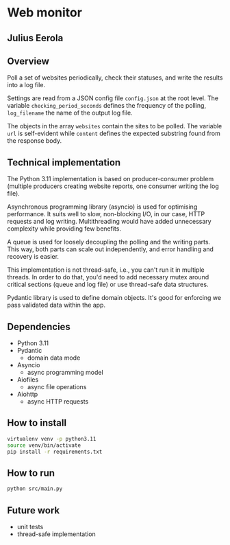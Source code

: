 # Web monitor
## Julius Eerola

## Overview

Poll a set of websites periodically, check their statuses, and write the results into a log file.

Settings are read from a JSON config file `config.json` at the root level. The variable `checking_period_seconds` defines the frequency of the polling, `log_filename` the name of the output log file.

The objects in the array `websites` contain the sites to be polled. The variable `url` is self-evident while `content` defines the expected substring found from the response body.

## Technical implementation

The Python 3.11 implementation is based on producer-consumer problem (multiple producers creating website reports, one consumer writing the log file).

Asynchronous programming library (asyncio) is used for optimising performance. It suits well to slow, non-blocking I/O, in our case, HTTP requests and log writing. Multithreading would have added unnecessary complexity while providing few benefits.

A queue is used for loosely decoupling the polling and the writing parts. This way, both parts can scale out independently, and error handling and recovery is easier.

This implementation is not thread-safe, i.e., you can't run it in multiple threads. In order
to do that, you'd need to add necessary mutex around critical sections (queue and log file)
or use thread-safe data structures.

Pydantic library is used to define domain objects. It's good for enforcing we pass validated data within the app.

## Dependencies
- Python 3.11
- Pydantic
    - domain data mode
- Asyncio
    - async programming model
- Aiofiles
    - async file operations
- Aiohttp
    - async HTTP requests

## How to install
```bash
virtualenv venv -p python3.11
source venv/bin/activate
pip install -r requirements.txt
```

## How to run
```bash
python src/main.py
```

## Future work

- unit tests
- thread-safe implementation

